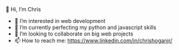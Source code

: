 👋 Hi, I’m Chris
- 👀 I’m interested in web development
- 🌱 I’m currently perfecting my python and javascript skills
- 💞️ I’m looking to collaborate on big web projects
- 📫 How to reach me: https://www.linkedin.com/in/chrishoganjr/

<!---
ChristopherHoganJr/ChristopherHoganJr is a ✨ special ✨ repository because its `README.md` (this file) appears on your GitHub profile.
You can click the Preview link to take a look at your changes.
--->
